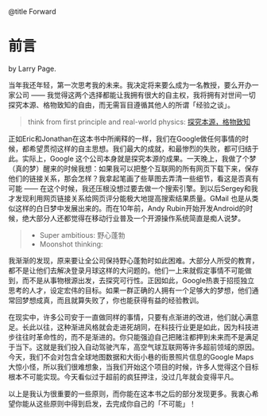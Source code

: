 @title Forward

# 前言

by Larry Page.

当年我还年轻，第一次思考我的未来。我决定将来要么成为一名教授，要么开办一家公司 —— 我觉得这两个选择都能让我拥有很大的自主权，我将拥有对世间一切探究本源、格物致知的自由，而无需盲目遵循其他人的所谓「经验之谈」。

> think from first principle and real-world physics: [探究本源，格物致知](http://zh.wikipedia.org/wiki/%E6%A0%BC%E7%89%A9%E8%87%B4%E7%9F%A5)

正如Eric和Jonathan在这本书中所阐释的一样，我们在Google做任何事情的时候，都希望贯彻这样的自主思想。我们最大的成就，和最惨烈的失败，都可归结于此。实际上，Google 这个公司本身就是探究本源的成果。一天晚上，我做了个梦（真的梦）醒来的时候我想：如果我可以把整个互联网的所有网页下载下来，保存他们的链接关系，那会怎样？我拿起笔画了些草图去弄清一些细节，看这是否真有可能 —— 在这个时候，我还压根没想过要去做一个搜索引擎。到以后Sergey和我才发现利用网页链接关系给网页评分能极大地提高搜索结果质量。GMail 也是从类似这样的白日梦中发展出来的。而在10年前，Andy Rubin开始开发Android的时候，绝大部分人还都觉得在移动行业普及一个开源操作系统简直是痴人说梦。

> - Super ambitious: 野心蓬勃
> - Moonshot thinking:

我渐渐的发现，原来要让全公司保持野心蓬勃时如此困难。大部分人所受的教育，都不是让他们去解决登录月球这样的大问题的。他们一上来就假定事情不可能做到，而不是从事物根源出发，去探究可行性。正因如此，Google热衷于招揽独立思考的人才，设定宏伟的目标。如果一群正确的人拥有一个足够大的梦想，他们通常回梦想成真，而且就算失败了，你也能获得有益的经验教训。

在现实中，许多公司安于一直做同样的事情，只要有点渐进的改进，他们就心满意足。长此以往，这种渐进风格就会走进死胡同，在科技行业更是如此，因为科技进步往往时革命性的，而不是渐进的。你只能强迫自己把赌注都押到未来而不是满足于当下。这就是我们投入自动驾驶汽车，高空气球互联网等许多超前领域的原因。今天，我们不会对包含全球地图数据和大街小巷的街景照片信息的Google Maps大惊小怪，所以我们很难想象，当我们开始这个项目的时候，许多人觉得这个目标根本不可能实现。今天看似过于超前的疯狂押注，没过几年就会变得平凡。

以上是我认为很重要的一些原则，而你能在这本书之后的部分发现更多。我衷心希望你能从这些原则中得到启发，去完成你自己的「不可能」！
